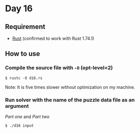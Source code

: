 # Day 16

## Requirement

* [Rust](https://www.rust-lang.org/) (confirmed to work with Rust 1.74.1)

## How to use

### Compile the source file with `-O` (opt-level=2)

```console
$ rustc -O d16.rs
```

Note: It is five times slower without optimization on my machine.

### Run solver with the name of the puzzle data file as an argument

*Part one* and *Part two*

```console
$ ./d16 input
```
